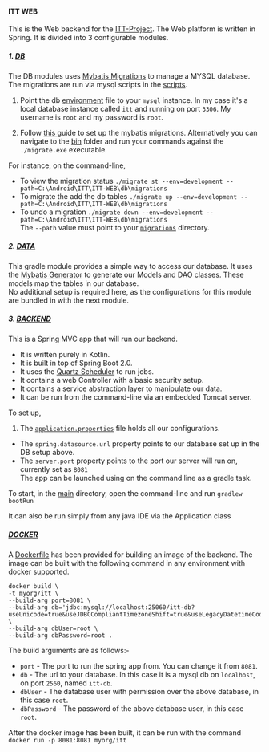#### ITT WEB

This is the Web backend for the [ITT-Project](https://github.com/users/Nyariki/projects/2). The Web platform is written in Spring. It is divided into 3 configurable modules.

##### 1. [DB](db)

The DB modules uses [Mybatis Migrations](https://mybatis.org/migrations/) to manage a MYSQL database. The migrations are run via mysql scripts in the [scripts](db/migrations/scripts).

1. Point the db [environment](db/migrations/environments/development.properties) file to your ```mysql``` instance.
In my case it's a local database instance called ```itt``` and running on port ```3306```. My username is ```root``` and my password is ```root```.

2. Follow [this ](db/README.md) guide to set up the mybatis migrations. Alternatively you can navigate to the [bin](db/bin/) folder and run your commands against the ```./migrate.exe``` executable.  

For instance, on the command-line,  
- To view the migration status ```./migrate st --env=development --path=C:\Android\ITT\ITT-WEB\db\migrations```  
- To migrate the add the db tables ```./migrate up --env=development --path=C:\Android\ITT\ITT-WEB\db\migrations```  
- To undo a migration ```./migrate down --env=development --path=C:\Android\ITT\ITT-WEB\db\migrations```  
The ```--path``` value must point to your [```migrations```](db/migrations/) directory.

##### 2. [DATA ](data)

This gradle module provides a simple way to access our database. It uses the [Mybatis Generator](https://mybatis.org/generator/) to generate our Models and DAO classes. These models map the tables in our database.  
No additional setup is required here, as the configurations for this module are bundled in with the next module.

##### 3. [BACKEND ](backend)

This is a Spring MVC app that will run our backend.
- It is written purely in Kotlin.
- It is built in top of Spring Boot 2.0.
- It uses the [Quartz Scheduler](http://www.quartz-scheduler.org/) to run jobs.
- It contains a web Controller with a basic security setup. 
- It contains a service abstraction layer to manipulate our data.
- It can be run from the command-line via an embedded Tomcat server.

To set up,  
1. The [```application.properties```](backend/src/main/resources/application.properties) file holds all our configurations.
- The ```spring.datasource.url``` property points to our database set up in the DB setup above.
- The ```server.port``` property points to the port our server will run on, currently set as ```8081```  
The app can be launched using on the command line as a gradle task. 

To start, in the [main](backend)  directory, open the command-line and run ```gradlew bootRun```  

It can also be run simply from any java IDE via the Application class

##### [DOCKER ](backend)

A [Dockerfile](Dockerfile) has been provided for building an image of the backend. The image can be built with the following command in any environment with docker supported.  
```
docker build \       
-t myorg/itt \
--build-arg port=8081 \
--build-arg db='jdbc:mysql://localhost:25060/itt-db?useUnicode=true&useJDBCCompliantTimezoneShift=true&useLegacyDatetimeCode=false&serverTimezone=EAT' \
--build-arg dbUser=root \
--build-arg dbPassword=root .
```

The build arguments are as follows:-
- ```port``` - The port to run the spring app from. You can change it from ```8081```.
- ```db``` - The url to your database. In this case it is a mysql db on ```localhost```, on port ```2560```, named ```itt-db```.
- ```dbUser``` - The database user with permission over the above database, in this case ```root```.
- ```dbPassword``` - The password of the above database user, in this case ```root```.

After the docker image has been built, it can be run with the command ```docker run -p 8081:8081 myorg/itt```